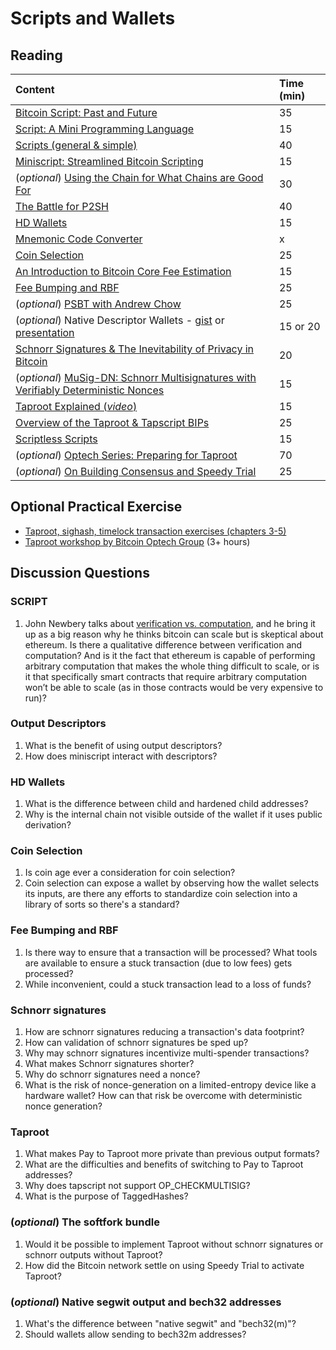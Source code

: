 # Scripts and Wallets

## Reading

| Content | Time \(min\) |
| :--- | :--- |
| [Bitcoin Script: Past and Future](https://btctranscripts.com/chaincode-labs/2020-04-08-john-newbery-contracts-in-bitcoin/) | 35 |
| [Script: A Mini Programming Language](https://learnmeabitcoin.com/technical/script) | 15 |
| [Scripts \(general & simple\)](https://btctranscripts.com/scalingbitcoin/tokyo-2018/edgedevplusplus/scripts-general-and-simple/) | 40 |
| [Miniscript: Streamlined Bitcoin Scripting](https://medium.com/blockstream/miniscript-bitcoin-scripting-3aeff3853620) | 15 |
| \(_optional_\) [Using the Chain for What Chains are Good For](https://btctranscripts.com/scalingbitcoin/stanford-2017/using-the-chain-for-what-chains-are-good-for/) | 30 |
| [The Battle for P2SH](https://bitcoinmagazine.com/technical/the-battle-for-p2sh-the-untold-story-of-the-first-bitcoin-war) | 40 |
| [HD Wallets](https://learnmeabitcoin.com/technical/hd-wallets) | 15 |
| [Mnemonic Code Converter](https://iancoleman.io/bip39/) | x |
| [Coin Selection](https://btctranscripts.com/scalingbitcoin/tokyo-2018/edgedevplusplus/coin-selection/) | 25 |
| [An Introduction to Bitcoin Core Fee Estimation](https://medium.com/bitcoin-tech-talk/an-introduction-to-bitcoin-core-fee-estimation-27920880ad0) | 15 |
| [Fee Bumping and RBF](https://github.com/bitcoinops/scaling-book/blob/add_rbf/1.fee_bumping/fee_bumping.md) | 25 |
| \(_optional_\) [PSBT with Andrew Chow](https://btctranscripts.com/sf-bitcoin-meetup/2019-03-15-partially-signed-bitcoin-transactions) | 25 |
| \(_optional_\) Native Descriptor Wallets - [gist](https://gist.github.com/achow101/94d889715afd49181f8efdca1f9faa25) or [presentation](https://btctranscripts.com/advancing-bitcoin/2020/2020-02-06-andrew-chow-descriptor-wallets/) | 15 or 20 |
| [Schnorr Signatures & The Inevitability of Privacy in Bitcoin](https://medium.com/digitalassetresearch/schnorr-signatures-the-inevitability-of-privacy-in-bitcoin-b2f45a1f7287) | 20 |
| \(_optional_\) [MuSig-DN: Schnorr Multisignatures with Verifiably Deterministic Nonces](https://medium.com/blockstream/musig-dn-schnorr-multisignatures-with-verifiably-deterministic-nonces-27424b5df9d6) | 15 |
| [Taproot Explained \(_video_\)](https://www.youtube.com/watch?v=d82-MPwpiYs) | 15 |
| [Overview of the Taproot & Tapscript BIPs](https://bitcoinops.org/en/newsletters/2019/05/14/#overview-of-the-taproot--tapscript-proposed-bips) | 25 |
| [Scriptless Scripts](https://bitcoinmagazine.com/articles/scriptless-scripts-how-bitcoin-can-support-smart-contracts-without-smart-contracts) | 15 |
| \(_optional_\) [Optech Series: Preparing for Taproot](https://bitcoinops.org/en/preparing-for-taproot/) | 70 |
| \(_optional_\) [On Building Consensus and Speedy Trial](http://r6.ca/blog/20210615T191422Z.html) | 25 |

## Optional Practical Exercise

* [Taproot, sighash, timelock transaction exercises (chapters 3-5)](https://github.com/chaincodelabs/bitcoin-tx-tutorial)
* [Taproot workshop by Bitcoin Optech Group](https://bitcoinops.org/en/schorr-taproot-workshop/) \(3+ hours\)

## Discussion Questions

### SCRIPT

1. John Newbery talks about [verification vs. computation](https://youtu.be/np-SCwkqVy4?t=934), and he bring it up as a big reason why he thinks bitcoin can scale but is skeptical about ethereum. Is there a qualitative difference between verification and computation? And is it the fact that ethereum is capable of performing arbitrary computation that makes the whole thing difficult to scale, or is it that specifically smart contracts that require arbitrary computation won’t be able to scale \(as in those contracts would be very expensive to run\)?

### Output Descriptors

1. What is the benefit of using output descriptors?
2. How does miniscript interact with descriptors?

### HD Wallets

1. What is the difference between child and hardened child addresses?
2. Why is the internal chain not visible outside of the wallet if it uses public derivation?

### Coin Selection

1. Is coin age ever a consideration for coin selection?
2. Coin selection can expose a wallet by observing how the wallet selects its inputs, are there any efforts to standardize coin selection into a library of sorts so there's a standard?

### Fee Bumping and RBF

1. Is there way to ensure that a transaction will be processed? What tools are available to ensure a stuck transaction \(due to low fees\) gets processed?
2. While inconvenient, could a stuck transaction lead to a loss of funds?

### Schnorr signatures

1. How are schnorr signatures reducing a transaction's data footprint?
2. How can validation of schnorr signatures be sped up?
3. Why may schnorr signatures incentivize multi-spender transactions?
4. What makes Schnorr signatures shorter?
5. Why do schnorr signatures need a nonce?
6. What is the risk of nonce-generation on a limited-entropy device like a hardware wallet? How can that risk be overcome with deterministic nonce generation?

### Taproot

1. What makes Pay to Taproot more private than previous output formats?
2. What are the difficulties and benefits of switching to Pay to Taproot addresses?
3. Why does tapscript not support OP\_CHECKMULTISIG?
4. What is the purpose of TaggedHashes?

### \(_optional_\) The softfork bundle

1. Would it be possible to implement Taproot without schnorr signatures or schnorr outputs without Taproot?
2. How did the Bitcoin network settle on using Speedy Trial to activate Taproot?

### \(_optional_\) Native segwit output and bech32 addresses

1. What's the difference between "native segwit" and "bech32\(m\)"?
2. Should wallets allow sending to bech32m addresses?

